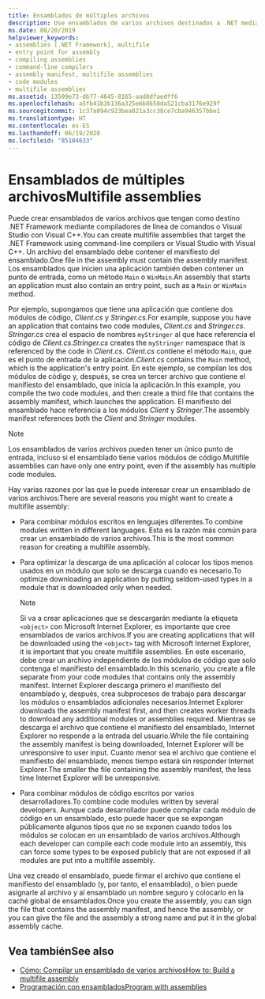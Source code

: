```yaml
---
title: Ensamblados de múltiples archivos
description: Use ensamblados de varios archivos destinados a .NET mediante compiladores de línea de comandos o Visual Studio con Visual C++. Un archivo del ensamblado debe contener el manifiesto del ensamblado.
ms.date: 08/20/2019
helpviewer_keywords:
- assemblies [.NET Framework], multifile
- entry point for assembly
- compiling assemblies
- command-line compilers
- assembly manifest, multifile assemblies
- code modules
- multifile assemblies
ms.assetid: 13509e73-db77-4645-8165-aad8dfaedff6
ms.openlocfilehash: a5fb41b3b136a325e6b8658da521cba3176e929f
ms.sourcegitcommit: 1c37a894c923bea021a3cc38ce7cba946357bbe1
ms.translationtype: HT
ms.contentlocale: es-ES
ms.lasthandoff: 06/19/2020
ms.locfileid: "85104633"
---
```

# <a name="multifile-assemblies"></a><span data-ttu-id="56305-104">Ensamblados de múltiples archivos</span><span class="sxs-lookup"><span data-stu-id="56305-104">Multifile assemblies</span></span>

<span data-ttu-id="56305-105">Puede crear ensamblados de varios archivos que tengan como destino .NET Framework mediante compiladores de línea de comandos o Visual Studio con Visual C++.</span><span class="sxs-lookup"><span data-stu-id="56305-105">You can create multifile assemblies that target the .NET Framework using command-line compilers or Visual Studio with Visual C++.</span></span> <span data-ttu-id="56305-106">Un archivo del ensamblado debe contener el manifiesto del ensamblado.</span><span class="sxs-lookup"><span data-stu-id="56305-106">One file in the assembly must contain the assembly manifest.</span></span> <span data-ttu-id="56305-107">Los ensamblados que inicien una aplicación también deben contener un punto de entrada, como un método `Main` o `WinMain`.</span><span class="sxs-lookup"><span data-stu-id="56305-107">An assembly that starts an application must also contain an entry point, such as a `Main` or `WinMain` method.</span></span>

<span data-ttu-id="56305-108">Por ejemplo, supongamos que tiene una aplicación que contiene dos módulos de código, *Client.cs* y *Stringer.cs*.</span><span class="sxs-lookup"><span data-stu-id="56305-108">For example, suppose you have an application that contains two code modules, *Client.cs* and *Stringer.cs*.</span></span> <span data-ttu-id="56305-109">*Stringer.cs* crea el espacio de nombres `myStringer` al que hace referencia el código de *Client.cs*.</span><span class="sxs-lookup"><span data-stu-id="56305-109">*Stringer.cs* creates the `myStringer` namespace that is referenced by the code in *Client.cs*.</span></span> <span data-ttu-id="56305-110">*Client.cs* contiene el método `Main`, que es el punto de entrada de la aplicación.</span><span class="sxs-lookup"><span data-stu-id="56305-110">*Client.cs* contains the `Main` method, which is the application's entry point.</span></span> <span data-ttu-id="56305-111">En este ejemplo, se compilan los dos módulos de código y, después, se crea un tercer archivo que contiene el manifiesto del ensamblado, que inicia la aplicación.</span><span class="sxs-lookup"><span data-stu-id="56305-111">In this example, you compile the two code modules, and then create a third file that contains the assembly manifest, which launches the application.</span></span> <span data-ttu-id="56305-112">El manifiesto del ensamblado hace referencia a los módulos *Client* y *Stringer*.</span><span class="sxs-lookup"><span data-stu-id="56305-112">The assembly manifest references both the *Client* and *Stringer* modules.</span></span>

> [!NOTE]
> <span data-ttu-id="56305-113">Los ensamblados de varios archivos pueden tener un único punto de entrada, incluso si el ensamblado tiene varios módulos de código.</span><span class="sxs-lookup"><span data-stu-id="56305-113">Multifile assemblies can have only one entry point, even if the assembly has multiple code modules.</span></span>

<span data-ttu-id="56305-114">Hay varias razones por las que le puede interesar crear un ensamblado de varios archivos:</span><span class="sxs-lookup"><span data-stu-id="56305-114">There are several reasons you might want to create a multifile assembly:</span></span>

- <span data-ttu-id="56305-115">Para combinar módulos escritos en lenguajes diferentes.</span><span class="sxs-lookup"><span data-stu-id="56305-115">To combine modules written in different languages.</span></span> <span data-ttu-id="56305-116">Esta es la razón más común para crear un ensamblado de varios archivos.</span><span class="sxs-lookup"><span data-stu-id="56305-116">This is the most common reason for creating a multifile assembly.</span></span>

- <span data-ttu-id="56305-117">Para optimizar la descarga de una aplicación al colocar los tipos menos usados en un módulo que solo se descarga cuando es necesario.</span><span class="sxs-lookup"><span data-stu-id="56305-117">To optimize downloading an application by putting seldom-used types in a module that is downloaded only when needed.</span></span>

    > [!NOTE]
    > <span data-ttu-id="56305-118">Si va a crear aplicaciones que se descargarán mediante la etiqueta `<object>` con Microsoft Internet Explorer, es importante que cree ensamblados de varios archivos.</span><span class="sxs-lookup"><span data-stu-id="56305-118">If you are creating applications that will be downloaded using the `<object>` tag with Microsoft Internet Explorer, it is important that you create multifile assemblies.</span></span> <span data-ttu-id="56305-119">En este escenario, debe crear un archivo independiente de los módulos de código que solo contenga el manifiesto del ensamblado.</span><span class="sxs-lookup"><span data-stu-id="56305-119">In this scenario, you create a file separate from your code modules that contains only the assembly manifest.</span></span> <span data-ttu-id="56305-120">Internet Explorer descarga primero el manifiesto del ensamblado y, después, crea subprocesos de trabajo para descargar los módulos o ensamblados adicionales necesarios.</span><span class="sxs-lookup"><span data-stu-id="56305-120">Internet Explorer downloads the assembly manifest first, and then creates worker threads to download any additional modules or assemblies required.</span></span> <span data-ttu-id="56305-121">Mientras se descarga el archivo que contiene el manifiesto del ensamblado, Internet Explorer no responde a la entrada del usuario.</span><span class="sxs-lookup"><span data-stu-id="56305-121">While the file containing the assembly manifest is being downloaded, Internet Explorer will be unresponsive to user input.</span></span> <span data-ttu-id="56305-122">Cuanto menor sea el archivo que contiene el manifiesto del ensamblado, menos tiempo estará sin responder Internet Explorer.</span><span class="sxs-lookup"><span data-stu-id="56305-122">The smaller the file containing the assembly manifest, the less time Internet Explorer will be unresponsive.</span></span>

- <span data-ttu-id="56305-123">Para combinar módulos de código escritos por varios desarrolladores.</span><span class="sxs-lookup"><span data-stu-id="56305-123">To combine code modules written by several developers.</span></span> <span data-ttu-id="56305-124">Aunque cada desarrollador puede compilar cada módulo de código en un ensamblado, esto puede hacer que se expongan públicamente algunos tipos que no se exponen cuando todos los módulos se colocan en un ensamblado de varios archivos.</span><span class="sxs-lookup"><span data-stu-id="56305-124">Although each developer can compile each code module into an assembly, this can force some types to be exposed publicly that are not exposed if all modules are put into a multifile assembly.</span></span>

<span data-ttu-id="56305-125">Una vez creado el ensamblado, puede firmar el archivo que contiene el manifiesto del ensamblado (y, por tanto, el ensamblado), o bien puede asignarle al archivo y al ensamblado un nombre seguro y colocarlo en la caché global de ensamblados.</span><span class="sxs-lookup"><span data-stu-id="56305-125">Once you create the assembly, you can sign the file that contains the assembly manifest, and hence the assembly, or you can give the file and the assembly a strong name and put it in the global assembly cache.</span></span>

## <a name="see-also"></a><span data-ttu-id="56305-126">Vea también</span><span class="sxs-lookup"><span data-stu-id="56305-126">See also</span></span>

- [<span data-ttu-id="56305-127">Cómo: Compilar un ensamblado de varios archivos</span><span class="sxs-lookup"><span data-stu-id="56305-127">How to: Build a multifile assembly</span></span>](build-multifile-assembly.md)
- [<span data-ttu-id="56305-128">Programación con ensamblados</span><span class="sxs-lookup"><span data-stu-id="56305-128">Program with assemblies</span></span>](../../standard/assembly/index.md)
